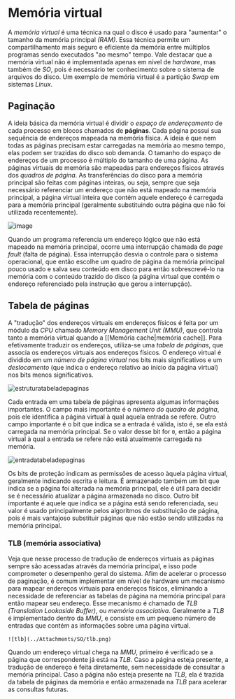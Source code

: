 # Memória virtual
A *memória virtual* é uma técnica na qual o disco é usado para "aumentar" o tamanho da memória principal *(RAM)*. Essa técnica permite um compartilhamento mais seguro e eficiente da memória entre múltiplos programas sendo executados "ao mesmo" tempo. Vale destacar que a memória virtual não é implementada apenas em nível de *hardware*, mas também de *SO*, pois é necessário ter conhecimento sobre o sistema de arquivos do disco. Um exemplo de memória virtual é a partição *Swap* em sistemas *Linux*.

## Paginação
A ideia básica da memória virtual é dividir o *espaço de endereçamento* de cada processo em blocos chamados de **páginas**. Cada página possui sua sequência de endereços mapeada na memória física. A ideia é que nem todas as páginas precisam estar carregadas na memória ao mesmo tempo, elas podem ser trazidas do disco sob demanda. O tamanho do espaço de endereços de um processo é múltiplo do tamanho de uma página.
As páginas virtuais de memória são mapeadas para endereços físicos através dos *quadros de página*. As transferências do disco para a memória principal são feitas com páginas inteiras, ou seja, sempre que seja necessário referenciar um endereço que não está mapeado na memória principal, a página virtual inteira que contém aquele endereço é carregada para a memória principal (geralmente substituindo outra página que não foi utilizada recentemente).![]()

![image](paginacao.png)

Quando um programa referencia um endereço lógico que não está mapeado na memória principal, ocorre uma interrupção chamada de *page fault* (falta de página). Essa interrupção desvia o controle para o sistema operacional, que então escolhe um quadro de página da memória principal pouco usado e salva seu conteúdo em disco para então sobrescrevê-lo na memória com o conteúdo trazido do disco (a página virtual que contém o endereço referenciado pela instrução que gerou a interrupção).

## Tabela de páginas
A "tradução" dos endereços  virtuais em endereços físicos é feita por um módulo da *CPU* chamado *Memory Management Unit (MMU)*, que controla tanto a memória virtual quando a [[Memória cache|memória cache]]. Para efetivamente traduzir os endereços, utiliza-se uma *tabela de páginas*, que associa os endereços virtuais aos endereços físicos. O endereço virtual é dividido em um *número de página virtual* nos bits mais significativos e um *deslocamento* (que indica o endereço relativo ao início da página virtual) nos bits menos significativos.

![estruturatabeladepaginas](estruturatabelapaginas.png)

Cada entrada em uma tabela de páginas apresenta algumas informações importantes. O campo mais importante é o *número do quadro de página*, pois ele identifica a página virtual à qual aquela entrada se refere. Outro campo importante é o bit que indica se a entrada é válida, isto é, se ela está carregada na memória principal. Se o valor desse bit for `0`, então a página virtual à qual a entrada se refere não está atualmente carregada na memória.

![entradatabeladepaginas](entradatabeladepaginas.png)

Os bits de proteção indicam as permissões de acesso àquela página virtual, geralmente indicando escrita e leitura. É armazenado também um bit que indica se a página foi alterada na memória principal, ele é útil para decidir se é necessário atualizar a página armazenada no disco. Outro bit importante é aquele que indica se a página está sendo referenciada, seu valor é usado principalmente pelos algoritmos de substituição de página, pois é mais vantajoso substituir páginas que não estão sendo utilizadas na memória principal.

### TLB (memória associativa)
Veja que nesse processo de tradução de endereços virtuais as páginas sempre são acessadas através da memória principal, e isso pode comprometer o desempenho geral do sistema. Afim de acelerar o processo de paginação, é comum implementar em nível de hardware um mecanismo para mapear endereços virtuais para endereços físicos, eliminando a necessidade de referenciar as tabelas de página na memória principal para então mapear seu endereço. Esse mecanismo é chamado de *TLB (Translation Lookaside Buffer)*, ou *memória associativa*. Geralmente a *TLB* é implementado dentro da *MMU*, e consiste em um pequeno número de entradas que contém as informações sobre uma página virtual.

    ![tlb](../Attachments/SO/tlb.png)

Quando um endereço virtual chega na *MMU*, primeiro é verificado se a página que correspondente já está na *TLB*. Caso a página esteja presente, a tradução de endereço é feita diretamente, sem necessidade de consultar a memória principal. Caso a página não esteja presente na *TLB*, ela é trazida da tabela de páginas da memória e então armazenada na *TLB* para acelerar as consultas futuras.
